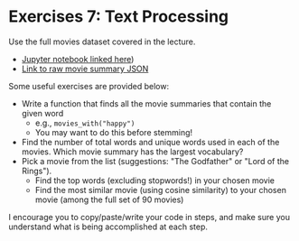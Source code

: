 # Exercises 7: Text Processing

Use the full movies dataset covered in the lecture.
  - [Jupyter notebook linked here](https://github.com/alexmill/techcamp_2017/blob/master/session7/session7_notebook.ipynb))
  - [Link to raw movie summary JSON](https://raw.githubusercontent.com/alexmill/techcamp_2017/master/session7/movies.json)
 
Some useful exercises are provided below:

- Write a function that finds all the movie summaries that contain the given word
  - e.g., `movies_with("happy")`
  - You may want to do this before stemming!
- Find the number of total words and unique words used in each of the movies. Which movie summary has the largest vocabulary?
- Pick a movie from the list (suggestions: "The Godfather" or "Lord of the Rings").
  - Find the top words (excluding stopwords!) in your chosen movie
  - Find the most similar movie (using cosine similarity) to your chosen movie (among the full set of 90 movies)

I encourage you to copy/paste/write your code in steps, and make sure you understand what is being accomplished at each step. 
